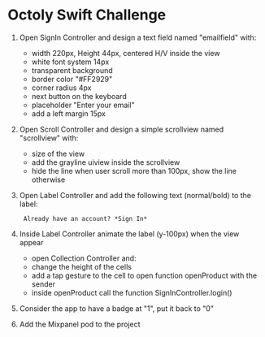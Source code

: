 # Octoly Swift Challenge


1. Open SignIn Controller and design a text field named "emailfield" with:
	* width 220px, Height 44px, centered H/V inside the view
	* white font system 14px
	* transparent background
	* border color "#FF2929"
	* corner radius 4px
	* next button on the keyboard
	* placeholder "Enter your email"
	* add a left margin 15px

2. Open Scroll Controller and design a simple scrollview named "scrollview" with:
	* size of the view
	* add the grayline uiview inside the scrollview
	* hide the line when user scroll more than 100px, show the line otherwise

3. Open Label Controller and add the following text (normal/bold) to the label:

		Already have an account? *Sign In*

4. Inside Label Controller animate the label (y-100px) when the view appear
	* open Collection Controller and:
	* change the height of the cells
	* add a tap gesture to the cell to open function openProduct with the sender
	* inside openProduct call the function SignInController.login()

5. Consider the app to have a badge at "1", put it back to "0"

6. Add the Mixpanel pod to the project